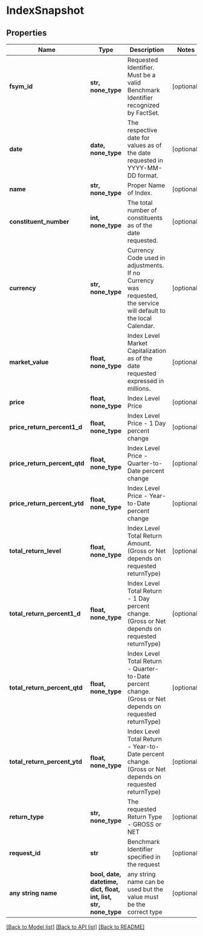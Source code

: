 # IndexSnapshot


## Properties
Name | Type | Description | Notes
------------ | ------------- | ------------- | -------------
**fsym_id** | **str, none_type** | Requested Identifier. Must be a valid Benchmark Identifier recognized by FactSet. | [optional] 
**date** | **date, none_type** | The respective date for values as of the date requested in YYYY-MM-DD format. | [optional] 
**name** | **str, none_type** | Proper Name of Index. | [optional] 
**constituent_number** | **int, none_type** | The total number of constituents as of the date requested. | [optional] 
**currency** | **str, none_type** | Currency Code used in adjustments. If no Currency was requested, the service will default to the local Calendar. | [optional] 
**market_value** | **float, none_type** | Index Level Market Capitalization as of the date requested expressed in millions. | [optional] 
**price** | **float, none_type** | Index Level Price | [optional] 
**price_return_percent1_d** | **float, none_type** | Index Level Price - 1 Day percent change | [optional] 
**price_return_percent_qtd** | **float, none_type** | Index Level Price - Quarter-to-Date percent change | [optional] 
**price_return_percent_ytd** | **float, none_type** | Index Level Price - Year-to-Date percent change | [optional] 
**total_return_level** | **float, none_type** | Index Level Total Return Amount. (Gross or Net depends on requested returnType) | [optional] 
**total_return_percent1_d** | **float, none_type** | Index Level Total Return - 1 Day percent change. (Gross or Net depends on requested returnType) | [optional] 
**total_return_percent_qtd** | **float, none_type** | Index Level Total Return - Quarter-to-Date percent change. (Gross or Net depends on requested returnType) | [optional] 
**total_return_percent_ytd** | **float, none_type** | Index Level Total Return - Year-to-Date percent change. (Gross or Net depends on requested returnType) | [optional] 
**return_type** | **str, none_type** | The requested Return Type - GROSS or NET | [optional] 
**request_id** | **str** | Benchmark Identifier specified in the request | [optional] 
**any string name** | **bool, date, datetime, dict, float, int, list, str, none_type** | any string name can be used but the value must be the correct type | [optional]

[[Back to Model list]](../README.md#documentation-for-models) [[Back to API list]](../README.md#documentation-for-api-endpoints) [[Back to README]](../README.md)


